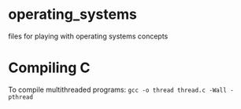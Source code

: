 # operating_systems
files for playing with operating systems concepts

# Compiling C
To compile multithreaded programs:
`gcc -o thread thread.c -Wall -pthread`
